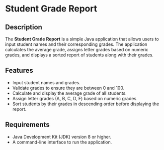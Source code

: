 # Student Grade Report
## Description
The **Student Grade Report** is a simple Java application that allows users to input student names and their corresponding grades. The application calculates the average grade, assigns letter grades based on numeric grades, and displays a sorted report of students along with their grades.
## Features
- Input student names and grades.
- Validate grades to ensure they are between 0 and 100.
- Calculate and display the average grade of all students.
- Assign letter grades (A, B, C, D, F) based on numeric grades.
- Sort students by their grades in descending order before displaying the report.
## Requirements
- Java Development Kit (JDK) version 8 or higher.
- A command-line interface to run the application.
